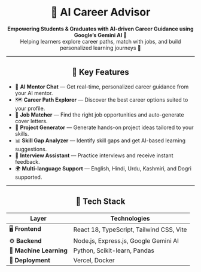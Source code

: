 <h1 align="center">🤖 AI Career Advisor</h1>

<p align="center">
  <b>Empowering Students & Graduates with AI-driven Career Guidance using Google’s Gemini AI 🧠</b><br/>
  Helping learners explore career paths, match with jobs, and build personalized learning journeys 🚀
</p>

---

<h2 align="center">🌟 Key Features</h2>

- 💬 <b>AI Mentor Chat</b> — Get real-time, personalized career guidance from your AI mentor.  
- 🗺️ <b>Career Path Explorer</b> — Discover the best career options suited to your profile.  
- 💼 <b>Job Matcher</b> — Find the right job opportunities and auto-generate cover letters.  
- 🧩 <b>Project Generator</b> — Generate hands-on project ideas tailored to your skills.  
- 📊 <b>Skill Gap Analyzer</b> — Identify skill gaps and get AI-based learning suggestions.  
- 🎤 <b>Interview Assistant</b> — Practice interviews and receive instant feedback.  
- 🌍 <b>Multi-language Support</b> — English, Hindi, Urdu, Kashmiri, and Dogri supported.  

---

<h2 align="center">🧠 Tech Stack</h2>

| Layer | Technologies |
|--------|---------------|
| 🖥️ **Frontend** | React 18, TypeScript, Tailwind CSS, Vite |
| ⚙️ **Backend** | Node.js, Express.js, Google Gemini AI |
| 🤖 **Machine Learning** | Python, Scikit-learn, Pandas |
| 🚀 **Deployment** | Vercel, Docker |


